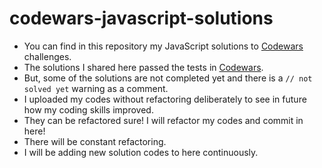 # codewars-javascript-solutions

- You can find in this repository my JavaScript solutions to [Codewars](https://www.codewars.com/dashboard) challenges.
- The solutions I shared here passed the tests in [Codewars](https://www.codewars.com/dashboard).
- But, some of the solutions are not completed yet and there is a `// not solved yet` warning as a comment.
- I uploaded my codes without refactoring deliberately to see in future how my coding skills improved. 
- They can be refactored sure! I will refactor my codes and commit in here!
- There will be constant refactoring.
- I will be adding new solution codes to here continuously.
